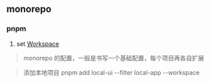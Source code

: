 ## monorepo

### pnpm

1. set [Workspace](https://pnpm.io/workspaces)

> monorepo 的配置，一般是书写一个基础配置，每个项目再各自扩展

> 添加本地项目  pnpm add local-ui --filter local-app --workspace

